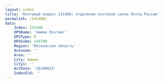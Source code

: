 ```yaml
---
layout: index
title: 'Почтовый индекс 141400: отделение почтовой связи Почты России'
permalink: /141400/
data:
    Index: 141400
    OPSName: 'Химки Почтамт'
    OPSType: П
    OPSSubm: 144700
    Region: 'Московская область'
    Autonom: ''
    Area: ''
    City: Химки
    City1: ''
    ActDate: '20100825'
    IndexOld: ''
---
```

